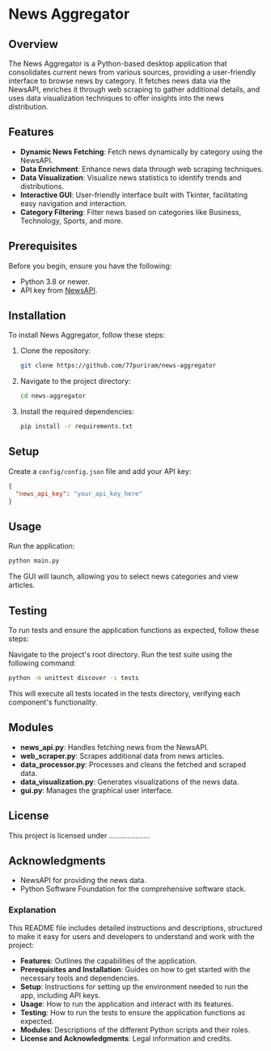 # News Aggregator

## Overview
The News Aggregator is a Python-based desktop application that consolidates current news from various sources, providing a user-friendly interface to browse news by category. It fetches news data via the NewsAPI, enriches it through web scraping to gather additional details, and uses data visualization techniques to offer insights into the news distribution.

## Features
- **Dynamic News Fetching**: Fetch news dynamically by category using the NewsAPI.
- **Data Enrichment**: Enhance news data through web scraping techniques.
- **Data Visualization**: Visualize news statistics to identify trends and distributions.
- **Interactive GUI**: User-friendly interface built with Tkinter, facilitating easy navigation and interaction.
- **Category Filtering**: Filter news based on categories like Business, Technology, Sports, and more.

## Prerequisites
Before you begin, ensure you have the following:
- Python 3.8 or newer.
- API key from [NewsAPI](https://newsapi.org/).

## Installation
To install News Aggregator, follow these steps:

1. Clone the repository:
   ```sh
   git clone https://github.com/77puriram/news-aggregator
   ```
2. Navigate to the project directory:
   ```sh
   cd news-aggregator
   ```
3. Install the required dependencies:
   ```sh
   pip install -r requirements.txt
   ```

## Setup
Create a `config/config.json` file and add your API key:
```json
{
  "news_api_key": "your_api_key_here"
}
```

## Usage
Run the application:
```sh
python main.py
```
The GUI will launch, allowing you to select news categories and view articles.


## Testing
To run tests and ensure the application functions as expected, follow these steps:

Navigate to the project's root directory.
Run the test suite using the following command:
```sh
python -m unittest discover -s tests
```
This will execute all tests located in the tests directory, verifying each component's functionality.

## Modules
- **news_api.py**: Handles fetching news from the NewsAPI.
- **web_scraper.py**: Scrapes additional data from news articles.
- **data_processor.py**: Processes and cleans the fetched and scraped data.
- **data_visualization.py**: Generates visualizations of the news data.
- **gui.py**: Manages the graphical user interface.


## License
This project is licensed under ....................

## Acknowledgments
- NewsAPI for providing the news data.
- Python Software Foundation for the comprehensive software stack.


### Explanation
This README file includes detailed instructions and descriptions, structured to make it easy for users and developers to understand and work with the project:
- **Features**: Outlines the capabilities of the application.
- **Prerequisites and Installation**: Guides on how to get started with the necessary tools and dependencies.
- **Setup**: Instructions for setting up the environment needed to run the app, including API keys.
- **Usage**: How to run the application and interact with its features.
- **Testing**: How to run the tests to ensure the application functions as expected.
- **Modules**: Descriptions of the different Python scripts and their roles.
- **License and Acknowledgments**: Legal information and credits.